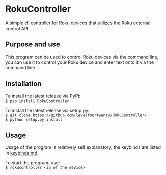 # RokuController
A simple cli controller for Roku devices that utilizes the Roku external control API.

## Purpose and use
This program can be used to control Roku devices via the command line, you can use it to control your Roku device and enter text onto it via the command line. 

## Installation

To install the latest release via PyPi:<br />
`$ pip install RokuController`

To install the latest release via setup.py:<br />
 `$ git clone https://github.com/levelfourtwenty/RokuController/` <br /> `$ python setup.py install`
 
 ## Usage
 Usage of the program is relatively self explanatory, the keybinds are listed in [keybinds.md](https://github.com/levelfourtwenty/RokuController/blob/main/keybinds.md).
 
 To start the program, use:<br />
 ```$ rokucontroller <ip of the device>```
 
 

 
 






